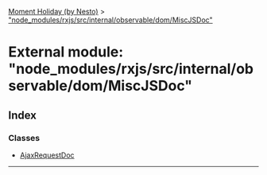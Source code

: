 [Moment Holiday (by Nesto)](../README.md) > ["node_modules/rxjs/src/internal/observable/dom/MiscJSDoc"](../modules/_node_modules_rxjs_src_internal_observable_dom_miscjsdoc_.md)

# External module: "node_modules/rxjs/src/internal/observable/dom/MiscJSDoc"

## Index

### Classes

* [AjaxRequestDoc](../classes/_node_modules_rxjs_src_internal_observable_dom_miscjsdoc_.ajaxrequestdoc.md)

---

